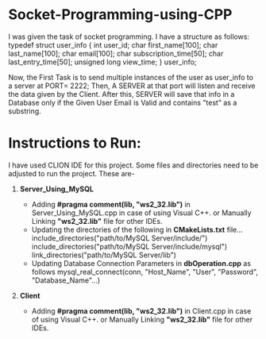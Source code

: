 # Socket-Programming-using-CPP
I was given the task of socket programming. I have a structure as follows:
typedef struct user_info {
		int user_id;
		char first_name[100];
		char last_name[100];
		char email[100];
		char subscription_time[50];
		char last_entry_time[50];
		unsigned long view_time;
	} user_info;

 Now, the First Task is to send multiple instances of the user as user_info to a server at PORT= 2222;
 Then, A SERVER at that port will listen and receive the data given by the Client.
 After this, SERVER will save that info in a Database only if the Given User Email is Valid and contains "test" as a substring.

# Instructions to Run:
I have used CLION IDE for this project. Some files and directories need to be adjusted to run the project. These are-

1. **Server_Using_MySQL**
   	 - Adding **#pragma comment(lib, "ws2_32.lib")** in Server_Using_MySQL.cpp in case of using Visual C++. or Manually Linking **"ws2_32.lib"**  file for other IDEs.
  	 - Updating the directories of the following in **CMakeLists.txt** file...
	  	include_directories("path/to/MySQL Server/include/")
		include_directories("path/to/MySQL Server/include/mysql")
		link_directories("path/to/MySQL Server/lib")
	- Updating Database Connection Parameters in **dbOperation.cpp** as follows
		mysql_real_connect(conn, "Host_Name", "User", "Password", "Database_Name"...)

2. **Client**
   	- Adding **#pragma comment(lib, "ws2_32.lib")** in Client.cpp in case of using Visual C++. or Manually Linking **"ws2_32.lib"**  file for other IDEs.
